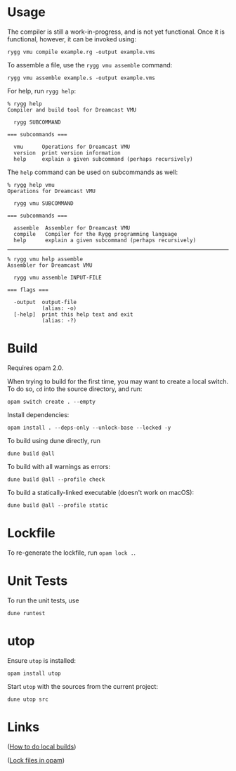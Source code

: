 
Usage
=====

The compiler is still a work-in-progress, and is not yet
functional. Once it is functional, however, it can be invoked using:

    rygg vmu compile example.rg -output example.vms

To assemble a file, use the `rygg vmu assemble` command:

    rygg vmu assemble example.s -output example.vms

For help, run `rygg help`:

    % rygg help
    Compiler and build tool for Dreamcast VMU
    
      rygg SUBCOMMAND
    
    === subcommands ===
    
      vmu      Operations for Dreamcast VMU
      version  print version information
      help     explain a given subcommand (perhaps recursively)

The `help` command can be used on subcommands as well:

    % rygg help vmu
    Operations for Dreamcast VMU
    
      rygg vmu SUBCOMMAND
    
    === subcommands ===
    
      assemble  Assembler for Dreamcast VMU
      compile   Compiler for the Rygg programming language
      help      explain a given subcommand (perhaps recursively)

---

    % rygg vmu help assemble
    Assembler for Dreamcast VMU
    
      rygg vmu assemble INPUT-FILE
    
    === flags ===
    
      -output  output-file
               (alias: -o)
      [-help]  print this help text and exit
               (alias: -?)

Build
=====

Requires opam 2.0.

When trying to build for the first time, you may want to create a
local switch. To do so, `cd` into the source directory, and run:

    opam switch create . --empty

Install dependencies:

    opam install . --deps-only --unlock-base --locked -y

To build using dune directly, run

    dune build @all

To build with all warnings as errors:

    dune build @all --profile check

To build a statically-linked executable (doesn't work on macOS):

    dune build @all --profile static

Lockfile
========

To re-generate the lockfile, run `opam lock .`.

Unit Tests
==========

To run the unit tests, use

    dune runtest

utop
====

Ensure `utop` is installed:

    opam install utop

Start `utop` with the sources from the current project:

    dune utop src

Links
=====

([How to do local builds](https://opam.ocaml.org/blog/opam-install-dir/))

([Lock files in opam](https://opam.ocaml.org/blog/opam-20-tips/))
